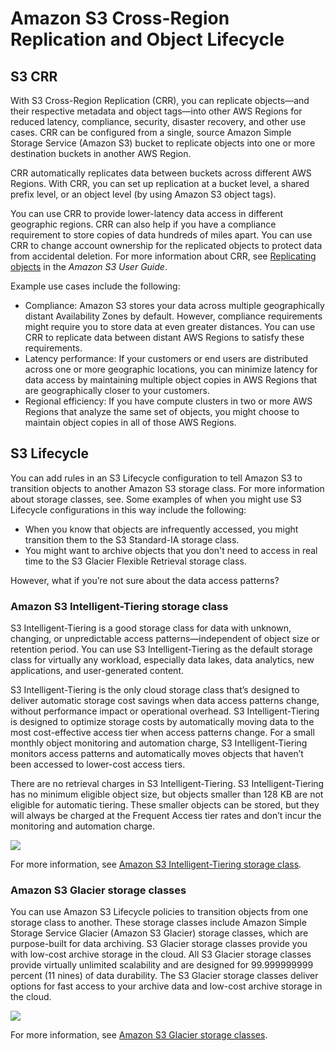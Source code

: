 # Amazon S3 Cross-Region Replication and Object Lifecycle

## S3 CRR

With S3 Cross-Region Replication (CRR), you can replicate objects—and their respective metadata and object tags—into other AWS Regions for reduced latency, compliance, security, disaster recovery, and other use cases. CRR can be configured from a single, source Amazon Simple Storage Service (Amazon S3) bucket to replicate objects into one or more destination buckets in another AWS Region.

CRR automatically replicates data between buckets across different AWS Regions. With CRR, you can set up replication at a bucket level, a shared prefix level, or an object level (by using Amazon S3 object tags).

You can use CRR to provide lower-latency data access in different geographic regions. CRR can also help if you have a compliance requirement to store copies of data hundreds of miles apart. You can use CRR to change account ownership for the replicated objects to protect data from accidental deletion. For more information about CRR, see [Replicating objects](https://docs.aws.amazon.com/AmazonS3/latest/userguide/replication.html) in the _Amazon S3 User Guide_.

Example use cases include the following:

-   Compliance: Amazon S3 stores your data across multiple geographically distant Availability Zones by default. However, compliance requirements might require you to store data at even greater distances. You can use CRR to replicate data between distant AWS Regions to satisfy these requirements.
-   Latency performance: If your customers or end users are distributed across one or more geographic locations, you can minimize latency for data access by maintaining multiple object copies in AWS Regions that are geographically closer to your customers.
-   Regional efficiency: If you have compute clusters in two or more AWS Regions that analyze the same set of objects, you might choose to maintain object copies in all of those AWS Regions.

## S3 Lifecycle

You can add rules in an S3 Lifecycle configuration to tell Amazon S3 to transition objects to another Amazon S3 storage class. For more information about storage classes, see. Some examples of when you might use S3 Lifecycle configurations in this way include the following:

-   When you know that objects are infrequently accessed, you might transition them to the S3 Standard-IA storage class.
-   You might want to archive objects that you don't need to access in real time to the S3 Glacier Flexible Retrieval storage class.

However, what if you’re not sure about the data access patterns?

### Amazon S3 Intelligent-Tiering storage class

S3 Intelligent-Tiering is a good storage class for data with unknown, changing, or unpredictable access patterns—independent of object size or retention period. You can use S3 Intelligent-Tiering as the default storage class for virtually any workload, especially data lakes, data analytics, new applications, and user-generated content.

S3 Intelligent-Tiering is the only cloud storage class that’s designed to deliver automatic storage cost savings when data access patterns change, without performance impact or operational overhead. S3 Intelligent-Tiering is designed to optimize storage costs by automatically moving data to the most cost-effective access tier when access patterns change. For a small monthly object monitoring and automation charge, S3 Intelligent-Tiering monitors access patterns and automatically moves objects that haven’t been accessed to lower-cost access tiers.

There are no retrieval charges in S3 Intelligent-Tiering. S3 Intelligent-Tiering has no minimum eligible object size, but objects smaller than 128 KB are not eligible for automatic tiering. These smaller objects can be stored, but they will always be charged at the Frequent Access tier rates and don’t incur the monitoring and automation charge.

![](https://d3c33hcgiwev3.cloudfront.net/imageAssetProxy.v1/D8fzzMCvRVyI7RdBJLkFTw_7951069382b045c994fbac7ac76f4ff1_Reading2.2A.png?expiry=1745107200000&hmac=JE0j8zAPiKfgNSbX5HrS6MbZOF51hNkibIcpdumspQk)

For more information, see [Amazon S3 Intelligent-Tiering storage class](https://aws.amazon.com/s3/storage-classes/intelligent-tiering/).

### Amazon S3 Glacier storage classes

You can use Amazon S3 Lifecycle policies to transition objects from one storage class to another. These storage classes include Amazon Simple Storage Service Glacier (Amazon S3 Glacier) storage classes, which are purpose-built for data archiving. S3 Glacier storage classes provide you with low-cost archive storage in the cloud. All S3 Glacier storage classes provide virtually unlimited scalability and are designed for 99.999999999 percent (11 nines) of data durability. The S3 Glacier storage classes deliver options for fast access to your archive data and low-cost archive storage in the cloud.

![](https://d3c33hcgiwev3.cloudfront.net/imageAssetProxy.v1/8lPIyU4NRyKS1l0B0okGOQ_b48af64b58f843caada35f01685a0cf1_Reading2.2B.png?expiry=1745107200000&hmac=340YBc25PuXtkMYk_D655l5HOBS5S-7qMmM4V0cnRis)

For more information, see [Amazon S3 Glacier storage classes](https://aws.amazon.com/s3/storage-classes/glacier/).
